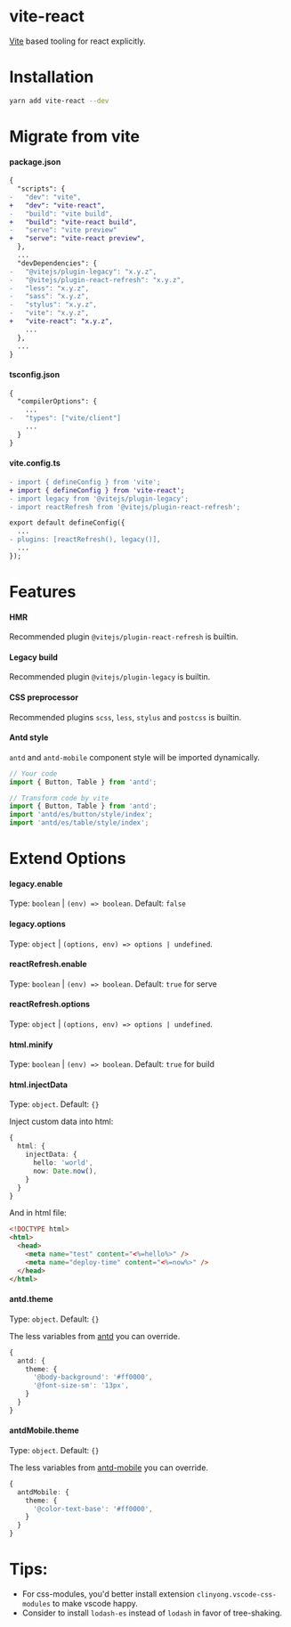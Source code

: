 # vite-react

[Vite](https://github.com/vitejs/vite) based tooling for react explicitly.

# Installation
```bash
yarn add vite-react --dev
```

# Migrate from vite
#### package.json
```diff
{
  "scripts": {
-   "dev": "vite",
+   "dev": "vite-react",
-   "build": "vite build",
+   "build": "vite-react build",
-   "serve": "vite preview"
+   "serve": "vite-react preview",
  },
  ...
  "devDependencies": {
-   "@vitejs/plugin-legacy": "x.y.z",
-   "@vitejs/plugin-react-refresh": "x.y.z",
-   "less": "x.y.z",
-   "sass": "x.y.z",
-   "stylus": "x.y.z",
-   "vite": "x.y.z",
+   "vite-react": "x.y.z",
    ...
  },
  ...
}
```

#### tsconfig.json
```diff
{
  "compilerOptions": {
    ...
-   "types": ["vite/client"]
    ...
  }
}
```

#### vite.config.ts
```diff
- import { defineConfig } from 'vite';
+ import { defineConfig } from 'vite-react';
- import legacy from '@vitejs/plugin-legacy';
- import reactRefresh from '@vitejs/plugin-react-refresh';

export default defineConfig({
  ...
- plugins: [reactRefresh(), legacy()],
  ...
});
```

# Features
#### HMR
Recommended plugin `@vitejs/plugin-react-refresh` is builtin.

#### Legacy build
Recommended plugin `@vitejs/plugin-legacy` is builtin.

#### CSS preprocessor
Recommended plugins `scss`, `less`, `stylus` and `postcss` is builtin.

#### Antd style
`antd` and `antd-mobile` component style will be imported dynamically.
```typescript
// Your code
import { Button, Table } from 'antd';

// Transform code by vite
import { Button, Table } from 'antd';
import 'antd/es/button/style/index';
import 'antd/es/table/style/index';
```

# Extend Options

#### legacy.enable
Type: `boolean` | `(env) => boolean`. Default: `false`

#### legacy.options
Type: `object` | `(options, env) => options | undefined`.

#### reactRefresh.enable
Type: `boolean` | `(env) => boolean`. Default: `true` for serve

#### reactRefresh.options
Type: `object` | `(options, env) => options | undefined`.

#### html.minify
Type: `boolean` | `(env) => boolean`. Default: `true` for build

#### html.injectData
Type: `object`. Default: `{}`

Inject custom data into html:
```typescript
{
  html: {
    injectData: {
      hello: 'world',
      now: Date.now(),
    }
  }
}
```
And in html file:
```html
<!DOCTYPE html>
<html>
  <head>
    <meta name="test" content="<%=hello%>" />
    <meta name="deploy-time" content="<%=now%>" />
  </head>
</html>
```

#### antd.theme
Type: `object`. Default: `{}`

The less variables from [antd](https://github.com/ant-design/ant-design/blob/master/components/style/themes/default.less) you can override.

```typescript
{
  antd: {
    theme: {
      '@body-background': '#ff0000',
      '@font-size-sm': '13px',
    }
  }
}
```

#### antdMobile.theme
Type: `object`. Default: `{}`

The less variables from [antd-mobile](https://github.com/ant-design/ant-design-mobile/blob/master/components/style/themes/default.less) you can override.

```typescript
{
  antdMobile: {
    theme: {
      '@color-text-base': '#ff0000',
    }
  }
}
```

# Tips:
* For css-modules, you'd better install extension `clinyong.vscode-css-modules` to make vscode happy.
* Consider to install `lodash-es` instead of `lodash` in favor of tree-shaking.
